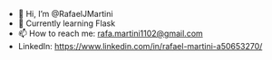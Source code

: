 - 👋 Hi, I’m @RafaelJMartini
- 🌱 Currently learning Flask
- 📫 How to reach me: rafa.martini1102@gmail.com
- LinkedIn: https://www.linkedin.com/in/rafael-martini-a50653270/

<!---
RafaelJMartini/RafaelJMartini is a ✨ special ✨ repository because its `README.md` (this file) appears on your GitHub profile.
You can click the Preview link to take a look at your changes.
--->
